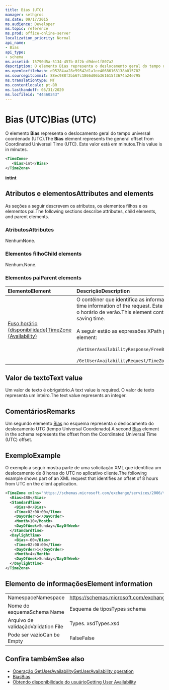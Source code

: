 ```yaml
---
title: Bias (UTC)
manager: sethgros
ms.date: 09/17/2015
ms.audience: Developer
ms.topic: reference
ms.prod: office-online-server
localization_priority: Normal
api_name:
- Bias
api_type:
- schema
ms.assetid: 15790d5a-5134-457b-8f2b-d9dee1f807a2
description: O elemento Bias representa o deslocamento geral do tempo universal coordenado (UTC). Este valor está em minutos.
ms.openlocfilehash: d95284aa28e59542d1a1ee40686163138b015702
ms.sourcegitcommit: 88ec988f2bb67c1866d06b361615f3674a24e795
ms.translationtype: MT
ms.contentlocale: pt-BR
ms.lasthandoff: 05/31/2020
ms.locfileid: "44460243"
---
```

# <a name="bias-utc"></a><span data-ttu-id="d06e6-104">Bias (UTC)</span><span class="sxs-lookup"><span data-stu-id="d06e6-104">Bias (UTC)</span></span>

<span data-ttu-id="d06e6-105">O elemento **Bias** representa o deslocamento geral do tempo universal coordenado (UTC).</span><span class="sxs-lookup"><span data-stu-id="d06e6-105">The **Bias** element represents the general offset from Coordinated Universal Time (UTC).</span></span> <span data-ttu-id="d06e6-106">Este valor está em minutos.</span><span class="sxs-lookup"><span data-stu-id="d06e6-106">This value is in minutes.</span></span> 
  
```xml
<TimeZone>
   <Bias>int</Bias>
</TimeZone>
```

<span data-ttu-id="d06e6-107">**int**</span><span class="sxs-lookup"><span data-stu-id="d06e6-107">**int**</span></span>

## <a name="attributes-and-elements"></a><span data-ttu-id="d06e6-108">Atributos e elementos</span><span class="sxs-lookup"><span data-stu-id="d06e6-108">Attributes and elements</span></span>

<span data-ttu-id="d06e6-109">As seções a seguir descrevem os atributos, os elementos filhos e os elementos pai.</span><span class="sxs-lookup"><span data-stu-id="d06e6-109">The following sections describe attributes, child elements, and parent elements.</span></span>
  
### <a name="attributes"></a><span data-ttu-id="d06e6-110">Atributos</span><span class="sxs-lookup"><span data-stu-id="d06e6-110">Attributes</span></span>

<span data-ttu-id="d06e6-111">Nenhum</span><span class="sxs-lookup"><span data-stu-id="d06e6-111">None.</span></span>
  
### <a name="child-elements"></a><span data-ttu-id="d06e6-112">Elementos filho</span><span class="sxs-lookup"><span data-stu-id="d06e6-112">Child elements</span></span>

<span data-ttu-id="d06e6-113">Nenhum.</span><span class="sxs-lookup"><span data-stu-id="d06e6-113">None.</span></span>
  
### <a name="parent-elements"></a><span data-ttu-id="d06e6-114">Elementos pai</span><span class="sxs-lookup"><span data-stu-id="d06e6-114">Parent elements</span></span>

|<span data-ttu-id="d06e6-115">**Elemento**</span><span class="sxs-lookup"><span data-stu-id="d06e6-115">**Element**</span></span>|<span data-ttu-id="d06e6-116">**Descrição**</span><span class="sxs-lookup"><span data-stu-id="d06e6-116">**Description**</span></span>|
|:-----|:-----|
|[<span data-ttu-id="d06e6-117">Fuso horário (disponibilidade)</span><span class="sxs-lookup"><span data-stu-id="d06e6-117">TimeZone (Availability)</span></span>](timezone-availability.md) <br/> | <span data-ttu-id="d06e6-118">O contêiner que identifica as informações de data e hora da solicitação.</span><span class="sxs-lookup"><span data-stu-id="d06e6-118">The container that identifies the date-time information of the request.</span></span> <span data-ttu-id="d06e6-119">Este elemento contém informações sobre a transição entre o horário padrão e o horário de verão.</span><span class="sxs-lookup"><span data-stu-id="d06e6-119">This element contains information about the transition between standard time and daylight saving time.</span></span>  <br/><br/><span data-ttu-id="d06e6-120">A seguir estão as expressões XPath para este elemento:</span><span class="sxs-lookup"><span data-stu-id="d06e6-120">The following are the XPath expressions to this element:</span></span><br/><br/>   `/GetUserAvailabilityResponse/FreeBusyResponseArray/FreeBusyResponse/FreeBusyView/WorkingHours/TimeZone` <br/><br/>`/GetUserAvailabilityRequest/TimeZone` <br/> |
   
## <a name="text-value"></a><span data-ttu-id="d06e6-121">Valor de texto</span><span class="sxs-lookup"><span data-stu-id="d06e6-121">Text value</span></span>

<span data-ttu-id="d06e6-122">Um valor de texto é obrigatório.</span><span class="sxs-lookup"><span data-stu-id="d06e6-122">A text value is required.</span></span> <span data-ttu-id="d06e6-123">O valor de texto representa um inteiro.</span><span class="sxs-lookup"><span data-stu-id="d06e6-123">The text value represents an integer.</span></span>
  
## <a name="remarks"></a><span data-ttu-id="d06e6-124">Comentários</span><span class="sxs-lookup"><span data-stu-id="d06e6-124">Remarks</span></span>

<span data-ttu-id="d06e6-125">Um segundo elemento [Bias](bias.md) no esquema representa o deslocamento do deslocamento UTC (tempo Universal Coordenado).</span><span class="sxs-lookup"><span data-stu-id="d06e6-125">A second [Bias](bias.md) element in the schema represents the offset from the Coordinated Universal Time (UTC) offset.</span></span> 
  
## <a name="example"></a><span data-ttu-id="d06e6-126">Exemplo</span><span class="sxs-lookup"><span data-stu-id="d06e6-126">Example</span></span>

<span data-ttu-id="d06e6-127">O exemplo a seguir mostra parte de uma solicitação XML que identifica um deslocamento de 8 horas do UTC no aplicativo cliente.</span><span class="sxs-lookup"><span data-stu-id="d06e6-127">The following example shows part of an XML request that identifies an offset of 8 hours from UTC on the client application.</span></span>
  
```xml
<TimeZone xmlns="https://schemas.microsoft.com/exchange/services/2006/types">
  <Bias>480</Bias>
  <StandardTime>
    <Bias>0</Bias>
    <Time>02:00:00</Time>
    <DayOrder>5</DayOrder>
    <Month>10</Month>
    <DayOfWeek>Sunday</DayOfWeek>
  </StandardTime>
  <DaylightTime>
    <Bias>-60</Bias>
    <Time>02:00:00</Time>
    <DayOrder>1</DayOrder>
    <Month>4</Month>
    <DayOfWeek>Sunday</DayOfWeek>
  </DaylightTime>
</TimeZone>
```

## <a name="element-information"></a><span data-ttu-id="d06e6-128">Elemento de informações</span><span class="sxs-lookup"><span data-stu-id="d06e6-128">Element information</span></span>

|||
|:-----|:-----|
|<span data-ttu-id="d06e6-129">Namespace</span><span class="sxs-lookup"><span data-stu-id="d06e6-129">Namespace</span></span>  <br/> |https://schemas.microsoft.com/exchange/services/2006/types  <br/> |
|<span data-ttu-id="d06e6-130">Nome do esquema</span><span class="sxs-lookup"><span data-stu-id="d06e6-130">Schema Name</span></span>  <br/> |<span data-ttu-id="d06e6-131">Esquema de tipos</span><span class="sxs-lookup"><span data-stu-id="d06e6-131">Types schema</span></span>  <br/> |
|<span data-ttu-id="d06e6-132">Arquivo de validação</span><span class="sxs-lookup"><span data-stu-id="d06e6-132">Validation File</span></span>  <br/> |<span data-ttu-id="d06e6-133">Types. xsd</span><span class="sxs-lookup"><span data-stu-id="d06e6-133">Types.xsd</span></span>  <br/> |
|<span data-ttu-id="d06e6-134">Pode ser vazio</span><span class="sxs-lookup"><span data-stu-id="d06e6-134">Can be Empty</span></span>  <br/> |<span data-ttu-id="d06e6-135">False</span><span class="sxs-lookup"><span data-stu-id="d06e6-135">False</span></span>  <br/> |
   
## <a name="see-also"></a><span data-ttu-id="d06e6-136">Confira também</span><span class="sxs-lookup"><span data-stu-id="d06e6-136">See also</span></span>

- [<span data-ttu-id="d06e6-137">Operação GetUserAvailability</span><span class="sxs-lookup"><span data-stu-id="d06e6-137">GetUserAvailability operation</span></span>](getuseravailability-operation.md)  
- [<span data-ttu-id="d06e6-138">Bias</span><span class="sxs-lookup"><span data-stu-id="d06e6-138">Bias</span></span>](bias.md)
- [<span data-ttu-id="d06e6-139">Obtendo disponibilidade do usuário</span><span class="sxs-lookup"><span data-stu-id="d06e6-139">Getting User Availability</span></span>](https://msdn.microsoft.com/library/d4133fcb-9b0f-4e6b-aadf-a389da83516a%28Office.15%29.aspx)

